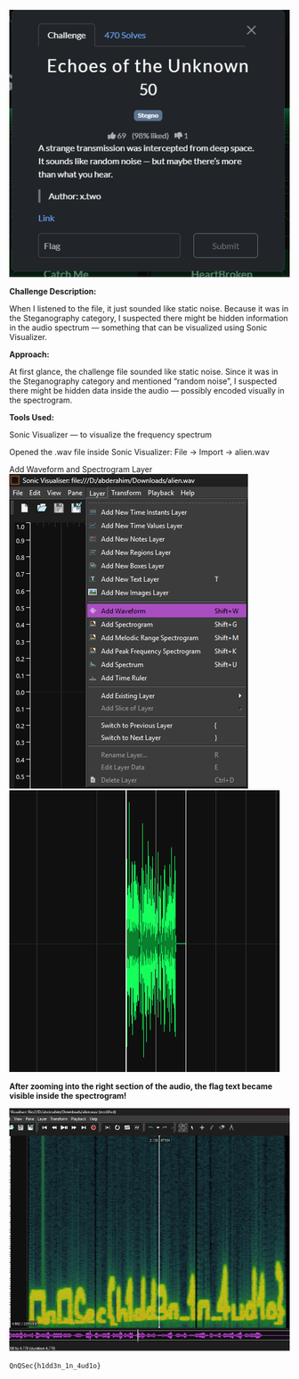 ![Challenge screenshot](Screenshot2025-10-20091945.png)

**Challenge Description:**

When I listened to the file, it just sounded like static noise.
Because it was in the Steganography category, I suspected there might be hidden information in the audio spectrum — something that can be visualized using Sonic Visualizer.


**Approach:**

At first glance, the challenge file sounded like static noise. Since it was in the Steganography category and mentioned “random noise”, I suspected there might be hidden data inside the audio — possibly encoded visually in the spectrogram.

**Tools Used:**

Sonic Visualizer — to visualize the frequency spectrum

Opened the .wav file inside Sonic Visualizer: File → Import → alien.wav




Add Waveform and Spectrogram Layer
![Waveform](image/Screenshot%202025-10-20%20091617.png)         
![Spectrogram](image/Screenshot%202025-10-20%20091628.png)


**After zooming into the right section of the audio, the flag text became visible inside the spectrogram!**

![Visible Flag](image/Screenshot%202025-10-20%20091651.png)


`QnQSec{h1dd3n_1n_4ud1o}`





